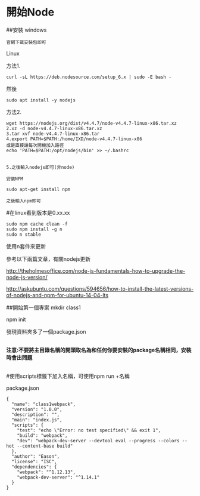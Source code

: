 # 開始Node



##安裝
windows
```
官網下載安裝包即可
```
Linux

方法1.
```
curl -sL https://deb.nodesource.com/setup_6.x | sudo -E bash -
```
然後
```
sudo apt install -y nodejs
```

方法2.
```
wget https://nodejs.org/dist/v4.4.7/node-v4.4.7-linux-x86.tar.xz
2.xz -d node-v4.4.7-linux-x86.tar.xz
3.tar xvf node-v4.4.7-linux-x86.tar
4.export PATH=$PATH:/home/IXD/node-v4.4.7-linux-x86
或是直接讓每次開機加入路徑
echo 'PATH=$PATH:/opt/nodejs/bin' >> ~/.bashrc


5.之後輸入nodejs即可(非node)

安裝NPM

sudo apt-get install npm

之後輸入npm即可
```

#在linux看到版本是0.xx.xx
```
sudo npm cache clean -f
sudo npm install -g n
sudo n stable
```
使用n套件來更新

參考以下兩篇文章，有關nodejs更新

http://theholmesoffice.com/node-js-fundamentals-how-to-upgrade-the-node-js-version/

http://askubuntu.com/questions/594656/how-to-install-the-latest-versions-of-nodejs-and-npm-for-ubuntu-14-04-lts


##開始第一個專案
mkdir class1

npm init

發現資料夾多了一個package.json


## 

**注意:不要將主目錄名稱的開頭取名為和任何你要安裝的package名稱相同，安裝時會出問題**

## 


#使用scripts標籤下加入名稱，可使用npm run +名稱

package.json
```
{
  "name": "class1webpack",
  "version": "1.0.0",
  "description": "",
  "main": "index.js",
  "scripts": {
    "test": "echo \"Error: no test specified\" && exit 1",
    "build": "webpack",
    "dev": "webpack-dev-server --devtool eval --progress --colors --hot --content-base build"
  },
  "author": "Eason",
  "license": "ISC",
  "dependencies": {
    "webpack": "^1.12.13",
    "webpack-dev-server": "^1.14.1"
  }
}
```



